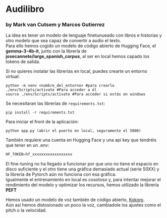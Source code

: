 # Audilibro
### by Mark van Cutsem y Marcos Gutierrez

La idea es tener un modelo de lenguaje finetunueado con libros e historias y otro modelo que sea capaz de convertir a audio el texto.  
Para ello hemos cogido un modelo de código abierto de Hugging Face, el **gemma-3-4b-it**, junto con la librería de **josecannete/large_spanish_corpus**, al ser en local hemos capado los tokens de salida.

Si no quieres instalar las librerías en local, puedes crearte un entorno virtual:
```
python -m venv <nombre_del_entorno> #para crearlo
./env/Scripts/activate #Para acceder a él
source ./env/Scripts/activate #Para acceder si estás en windows
```
Se necesitaran las librerías de `requirements.txt`:
```
pip install -r requirements.txt
```
Para iniciar el front de la aplicación:
```
python app.py (abrir el puerto en local, seguramente el 5000)
```
También requiere una cuenta en Hugging Face y una api key que tendréis que tener en un .env:
```py
HF_TOKEN=hf_xxxxxxxxxxxxxxxxxx
```

El fine-tuning no ha llegado a funcionar por que uno no tiene el espacio en disco suficiente y el otro tiene una gráfica demasiado actual (serie 50XX) y la librería de Pytorch aún no funciona con esa gráfica.  
Igualmente el entrenamiento en local es cosotoso y, para intentar mejorar el rendimiento del modelo y optimizar los recursos, hemos utilizado la librería **PEFT**

Hemos usado un modelo de voz también de código abierto, [Kokoro](https://github.com/hexgrad/kokoro?tab=readme-ov-file#advanced-usage).  
Aún así hemos distosionado un poco la voz, cambiadole los ajustes como el pitch o la velocidad.